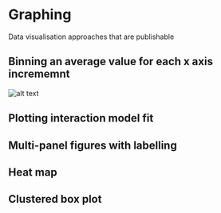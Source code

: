 # Graphing
Data visualisation approaches that are publishable

## Binning an average value for each x axis incrememnt
![alt text](https://github.com/beckydean/Graphing/edit/master/Binit.png "Bin-it")

## Plotting interaction model fit


## Multi-panel figures with labelling


## Heat map


## Clustered box plot
